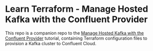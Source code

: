 # Learn Terraform - Manage Hosted Kafka with the Confluent Provider

This repo is a companion repo to the [Manage Hosted Kafka with the Confluent Provider](https://learn.hashicorp.com/terraform/applications/confluent-provider) tutorial, containing Terraform configuration files to provision a Kafka cluster to Confluent Cloud.
